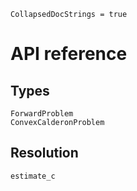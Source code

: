 ```@meta
CollapsedDocStrings = true
```

# API reference

## Types

```@docs
ForwardProblem
ConvexCalderonProblem
```

## Resolution
```@docs
estimate_c
```
